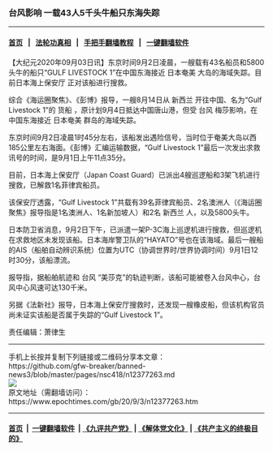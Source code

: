 ### 台风影响 一载43人5千头牛船只东海失踪
------------------------

#### [首页](https://github.com/gfw-breaker/banned-news3/blob/master/README.md) &nbsp;&nbsp;|&nbsp;&nbsp; [法轮功真相](https://github.com/begood0513/basic/blob/master/README.md)  &nbsp;&nbsp;|&nbsp;&nbsp; [手把手翻墙教程](https://github.com/gfw-breaker/guides/wiki)  &nbsp;&nbsp;|&nbsp;&nbsp; [一键翻墙软件](https://github.com/gfw-breaker/nogfw/blob/master/README.md)  



<div><p>
 【大纪元2020年09月03日讯】东京时间9月2日凌晨，一艘载有43名船员和5800头牛的船只“GULF LIVESTOCK 1”在中国东海接近
 <ok href="https://www.epochtimes.com/gb/tag/%E6%97%A5%E6%9C%AC%E5%A5%84%E7%BE%8E.html">
  日本奄美
 </ok>
 大岛的海域失踪。目前日本海上保安厅 正对该船进行搜救。
</p>
<p>
 综合《海运圈聚焦》、《彭博》报导，一艘8月14日从
 <ok href="https://www.epochtimes.com/gb/tag/%E6%96%B0%E8%A5%BF%E5%85%B0.html">
  新西兰
 </ok>
 开往中国、名为“Gulf Livestock 1”的
 <ok href="https://www.epochtimes.com/gb/tag/%E8%B4%A7%E8%88%B9.html">
  货船
 </ok>
 ，原计划9月4日抵达中国唐山港，但受
 <ok href="https://www.epochtimes.com/gb/tag/%E5%8F%B0%E9%A3%8E.html">
  台风
 </ok>
 梅莎影响，在中国东海接近
 <ok href="https://www.epochtimes.com/gb/tag/%E6%97%A5%E6%9C%AC%E5%A5%84%E7%BE%8E.html">
  日本奄美
 </ok>
 群岛的海域失踪。
</p>
<p>
 东京时间9月2日凌晨1时45分左右，该船发出遇险信号，当时位于奄美大岛以西185公里左右海面。《彭博》汇编运输数据，“Gulf Livestock 1”最后一次发出求救讯号的时间，是9月1日上午11点35分。
</p>
<p>
 目前，日本海上保安厅（Japan Coast Guard）已派出4艘巡逻船和3架飞机进行搜救，已解救1名菲律宾船员。
</p>
<p>
 该保安厅透露，“Gulf Livestock 1”共载有39名菲律宾船员、2名澳洲人（《海运圈聚焦》报导指是1名澳洲人、1名新加坡人）和2名
 <ok href="https://www.epochtimes.com/gb/tag/%E6%96%B0%E8%A5%BF%E5%85%B0.html">
  新西兰
 </ok>
 人，以及5800头牛。
</p>
<p>
 日本防卫省消息，9月2日下午，已派遣一架P-3C海上巡逻机进行搜救，但巡逻机在求救地区未发现该船。日本海岸警卫队的“HAYATO”号也在该海域。最后一艘船的AIS（船舶自动辨识系统）位置为UTC（协调世界时/世界协调时间）9月1日12时30分，该船漂流。
</p>
<p>
 报导指，据船舶航迹和
 <ok href="https://www.epochtimes.com/gb/tag/%E5%8F%B0%E9%A3%8E.html">
  台风
 </ok>
 “美莎克”的轨迹判断，该船可能被卷入台风中心，台风中心风速可达130千米。
</p>
<p>
 另据《法新社》报导，日本海上保安厅搜救时，还发现一艘橡皮船，但该机构官员尚未证实该船是否属于失踪的“Gulf Livestock 1”。
</p>
<p>
 责任编辑：萧律生
</p>
</div>
<hr/>
手机上长按并复制下列链接或二维码分享本文章：<br/>
https://github.com/gfw-breaker/banned-news3/blob/master/pages/nsc418/n12377263.md <br/>
<a href='https://github.com/gfw-breaker/banned-news3/blob/master/pages/nsc418/n12377263.md'><img src='https://github.com/gfw-breaker/banned-news3/blob/master/pages/nsc418/n12377263.md.png'/></a> <br/>
原文地址（需翻墙访问）：https://www.epochtimes.com/gb/20/9/3/n12377263.htm


------------------------
#### [首页](https://github.com/gfw-breaker/banned-news3/blob/master/README.md) &nbsp;|&nbsp; [一键翻墙软件](https://github.com/gfw-breaker/nogfw/blob/master/README.md) &nbsp;| [《九评共产党》](https://github.com/gfw-breaker/9ping.md/blob/master/README.md#九评之一评共产党是什么) | [《解体党文化》](https://github.com/gfw-breaker/jtdwh.md/blob/master/README.md) | [《共产主义的终极目的》](https://github.com/gfw-breaker/gczydzjmd.md/blob/master/README.md)


<img src='http://gfw-breaker.win/banned-news3/pages/nsc418/n12377263.md' width='0px' height='0px'/>